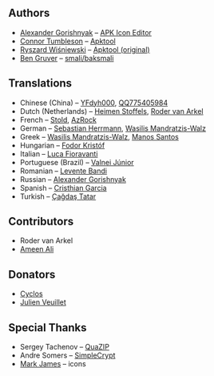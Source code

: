 ## Authors
- [Alexander Gorishnyak](https://github.com/kefir500) – [APK Icon Editor](https://github.com/kefir500/apk-icon-editor)
- [Connor Tumbleson](https://github.com/iBotPeaches) – [Apktool](https://github.com/iBotPeaches/Apktool)
- [Ryszard Wiśniewski](https://github.com/brutall) – [Apktool (original)](https://github.com/brutall/brut.apktool)
- [Ben Gruver](https://github.com/JesusFreke) – [smali/baksmali](https://github.com/JesusFreke/smali)

## Translations
- Chinese (China) – [YFdyh000](https://www.transifex.com/user/profile/yfdyh000/), [QQ775405984](https://www.transifex.com/user/profile/775405984/)
- Dutch (Netherlands) – [Heimen Stoffels](https://www.transifex.com/user/profile/Vistaus/), [Roder van Arkel](https://www.transifex.com/user/profile/Roder/)
- French – [Stold](https://www.transifex.com/user/profile/Stold/), [AzRock](https://www.transifex.com/user/profile/AzRock/)
- German – [Sebastian Herrmann](https://www.transifex.com/user/profile/herrherrmann/), [Wasilis Mandratzis-Walz](https://www.transifex.com/user/profile/beonex/)
- Greek – [Wasilis Mandratzis-Walz](https://www.transifex.com/user/profile/beonex/), [Manos Santos](https://www.transifex.com/user/profile/goldensacrum/)
- Hungarian – [Fodor Kristóf](https://www.transifex.com/user/profile/MintiIceCream/)
- Italian – [Luca Fioravanti](https://www.transifex.com/user/profile/fioravanti.luka/)
- Portuguese (Brazil) – [Valnei Júnior](https://www.transifex.com/user/profile/valneijr/)
- Romanian – [Levente Bandi](https://www.transifex.com/user/profile/RafalWorks/)
- Russian – [Alexander Gorishnyak](https://www.transifex.com/user/profile/kefir500/)
- Spanish – [Cristhian Garcia](https://www.transifex.com/user/profile/CristhianLP/)
- Turkish – [Çağdaş Tatar](https://www.transifex.com/user/profile/echelon/)

## Contributors
- Roder van Arkel
- [Ameen Ali](https://github.com/AmeenAli)

## Donators
- [Cyclos](http://www.cyclos.org)
- [Julien Veuillet](http://www.wakdev.com)

## Special Thanks
- Sergey Tachenov – [QuaZIP](http://quazip.sourceforge.net)
- Andre Somers – [SimpleCrypt](http://qt-project.org/wiki/Simple_encryption)
- [Mark James](http://www.famfamfam.com) – icons
